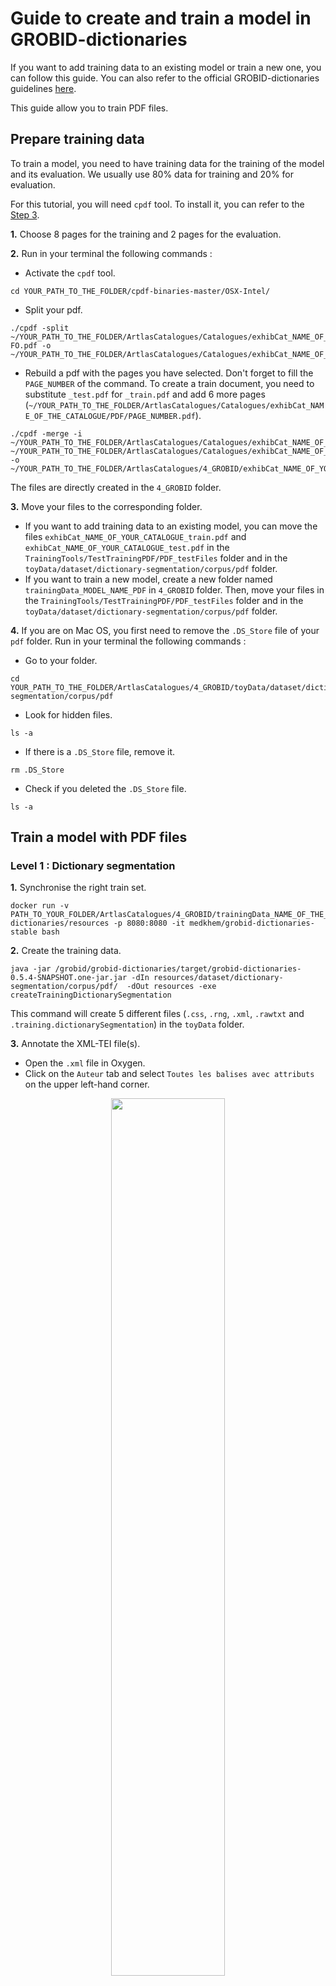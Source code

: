 # Guide to create and train a model in GROBID-dictionaries

If you want to add training data to an existing model or train a new one, you can follow this guide. You can also refer to the official GROBID-dictionaries guidelines [here](https://github.com/MedKhem/grobid-dictionaries/wiki).

This guide allow you to train PDF files.

## Prepare training data

To train a model, you need to have training data for the training of the model and its evaluation. We usually use 80% data for training and 20% for evaluation. 

For this tutorial, you will need `cpdf` tool. To install it, you can refer to the [Step 3](https://github.com/carolinecorbieres/ArtlasCatalogues/tree/master/3_ALTOtoPDF). 

**1.** Choose 8 pages for the training and 2 pages for the evaluation.

**2.** Run in your terminal the following commands : 

- Activate the `cpdf` tool.
```
cd YOUR_PATH_TO_THE_FOLDER/cpdf-binaries-master/OSX-Intel/
```

- Split your pdf. 
```
./cpdf -split ~/YOUR_PATH_TO_THE_FOLDER/ArtlasCatalogues/Catalogues/exhibCat_NAME_OF_THE_CATALOGUE/PDF/exhibCat_NAME_OF_THE_CATALOGUE-FO.pdf -o ~/YOUR_PATH_TO_THE_FOLDER/ArtlasCatalogues/Catalogues/exhibCat_NAME_OF_THE_CATALOGUE/PDF/%%%%.pdf
```

- Rebuild a pdf with the pages you have selected. Don't forget to fill the `PAGE_NUMBER` of the command. To create a train document, you need to substitute `_test.pdf` for `_train.pdf` and add 6 more pages (`~/YOUR_PATH_TO_THE_FOLDER/ArtlasCatalogues/Catalogues/exhibCat_NAME_OF_THE_CATALOGUE/PDF/PAGE_NUMBER.pdf`).
```
./cpdf -merge -i ~/YOUR_PATH_TO_THE_FOLDER/ArtlasCatalogues/Catalogues/exhibCat_NAME_OF_THE_CATALOGUE/PDF/PAGE_NUMBER.pdf ~/YOUR_PATH_TO_THE_FOLDER/ArtlasCatalogues/Catalogues/exhibCat_NAME_OF_THE_CATALOGUE/PDF/PAGE_NUMBER.pdf -o ~/YOUR_PATH_TO_THE_FOLDER/ArtlasCatalogues/4_GROBID/exhibCat_NAME_OF_YOUR_CATALOGUE_test.pdf
```
The files are directly created in the `4_GROBID` folder. 

**3.** Move your files to the corresponding folder.

- If you want to add training data to an existing model, you can move the files `exhibCat_NAME_OF_YOUR_CATALOGUE_train.pdf` and `exhibCat_NAME_OF_YOUR_CATALOGUE_test.pdf` in the `TrainingTools/TestTrainingPDF/PDF_testFiles` folder and in the `toyData/dataset/dictionary-segmentation/corpus/pdf` folder.
- If you want to train a new model, create a new folder named `trainingData_MODEL_NAME_PDF` in `4_GROBID` folder. Then, move your files in the `TrainingTools/TestTrainingPDF/PDF_testFiles` folder and in the `toyData/dataset/dictionary-segmentation/corpus/pdf` folder.

**4.** If you are on Mac OS, you first need to remove the `.DS_Store` file of your `pdf` folder. Run in your terminal the following commands :
  
  - Go to your folder.
   ```
   cd YOUR_PATH_TO_THE_FOLDER/ArtlasCatalogues/4_GROBID/toyData/dataset/dictionary-segmentation/corpus/pdf 
   ```
   
  - Look for hidden files. 
   ```
   ls -a 
   ```
   
  - If there is a `.DS_Store` file, remove it. 
   ```
   rm .DS_Store 
   ```
   
  - Check if you deleted the `.DS_Store` file. 
   ```
   ls -a 
   ```

## Train a model with PDF files

### Level 1 : Dictionary segmentation

**1.** Synchronise the right train set.
``` 
docker run -v PATH_TO_YOUR_FOLDER/ArtlasCatalogues/4_GROBID/trainingData_NAME_OF_THE_DATASET/toyData:/grobid/grobid-dictionaries/resources -p 8080:8080 -it medkhem/grobid-dictionaries-stable bash
```

**2.** Create the training data.
```
java -jar /grobid/grobid-dictionaries/target/grobid-dictionaries-0.5.4-SNAPSHOT.one-jar.jar -dIn resources/dataset/dictionary-segmentation/corpus/pdf/  -dOut resources -exe createTrainingDictionarySegmentation
```

This command will create 5 different files (`.css`, `.rng`, `.xml`, `.rawtxt` and `.training.dictionarySegmentation`) in the `toyData` folder.

**3.** Annotate the XML-TEI file(s).

- Open the `.xml` file in Oxygen. 
- Click on the `Auteur` tab and select `Toutes les balises avec attributs` on the upper left-hand corner.

<p align="center"><img src="https://github.com/carolinecorbieres/ArtlasCatalogues/blob/master/images/GROBID-4.png" width="60%"></p>

- Then annotate the file with the `<headnote>`, `<body>` and `<footnote>` tags. Select the text you want to annotate, type `cmd + E` and choose the corresponding tag.

<p align="center"><img src="https://github.com/carolinecorbieres/ArtlasCatalogues/blob/master/images/GROBID-5.png" width="60%"></p>

**4.** Move the training files in the corresponding folder of the `dataset/dictionary-segmentation/corpus` folder.
- Move the `.xml` file in the `tei` folder.
- Move the `.css` and `.rng` files in the `css/rng` folder.
- Move the `.rawtxt` and `.training.dictionarySegmentation` files in the `raw` folder.

**5.** Move the evaluation files in the corresponding folder of the `dataset/dictionary-segmentation/evaluation` folder.
- Move the `.xml` file in the `tei` folder.
- Move the `.css` and `.rng` files in the `css/rng` folder.

**6.** Run the learning process
```
mvn generate-resources -P train_dictionary_segmentation -e
```

### Level 2 : Dictionary body segmentation

**1.** Create the training data.
```
java -jar /grobid/grobid-dictionaries/target/grobid-dictionaries-0.5.4-SNAPSHOT.one-jar.jar -dIn resources/dataset/dictionary-segmentation/corpus/pdf/  -dOut resources -exe createTrainingDictionaryBodySegmentation
```

This command will create 5 different files (`.css`, `.rng`, `.xml`, `.rawtxt` and `.dictionaryBodySegmentation`) in the `toyData` folder.

**2.** Annotate the XML-TEI file(s).

- Open the `.xml` file in Oxygen. 
- Click on the `Auteur` tab and select `Toutes les balises avec attributs` on the upper left-hand corner.
- Then annotate the file with the `<entry>` tag. Select the text you want to annotate, type `cmd + E` and choose the corresponding tag.

<p align="center"><img src="https://github.com/carolinecorbieres/ArtlasCatalogues/blob/master/images/GROBID-6.png" width="60%"></p>

**3.** Move the training files in the corresponding folder of the `dataset/dictionary-body-segmentation/corpus` folder.
- Move the `.xml` file in the `tei` folder.
- Move the `.css` and `.rng` files in the `css/rng` folder.
- Move the `.rawtxt` and `.dictionaryBodySegmentation` files in the `raw` folder.

**4.** Move the evaluation files in the corresponding folder of the `dataset/dictionary-body-segmentation/evaluation` folder.
- Move the `.xml` file in the `tei` folder.
- Move the `.css` and `.rng` files in the `css/rng` folder.

**5.** Run the learning process
```
mvn generate-resources -P train_dictionary_body_segmentation -e
```

### Level 3 : Lexical entry

**1.** Create the training data.
```
java -jar /grobid/grobid-dictionaries/target/grobid-dictionaries-0.5.4-SNAPSHOT.one-jar.jar -dIn resources/dataset/dictionary-segmentation/corpus/pdf/  -dOut resources -exe createTrainingLexicalEntry
```

This command will create 5 different files (`.css`, `.rng`, `.xml`, `.rawtxt` and `.lexicalEntry`) in the `toyData` folder.

**2.** Annotate the XML-TEI file(s).

- Open the `.xml` file in Oxygen. 
- Click on the `Auteur` tab and select `Toutes les balises avec attributs` on the upper left-hand corner.
- Then annotate the file with the `<lemma>` and `<sense>` tags. Select the text you want to annotate, type `cmd + E` and choose the corresponding tag.

<p align="center"><img src="https://github.com/carolinecorbieres/ArtlasCatalogues/blob/master/images/GROBID-7.png" width="60%"></p>

**3.** Move the training files in the corresponding folder of the `dataset/lexical-entry/corpus` folder.
- Move the `.xml` file in the `tei` folder.
- Move the `.css` and `.rng` files in the `css/rng` folder.
- Move the `.rawtxt` and `.lexicalEntry` files in the `raw` folder.

**4.** Move the evaluation files in the corresponding folder of the `dataset/lexical-entry/evaluation` folder.
- Move the `.xml` file in the `tei` folder.
- Move the `.css` and `.rng` files in the `css/rng` folder.

**5.** Run the learning process
```
mvn generate-resources -P train_lexicalEntries -e
```

### Level 4 : Form

**1.** Create the training data.
```
java -jar /grobid/grobid-dictionaries/target/grobid-dictionaries-0.5.4-SNAPSHOT.one-jar.jar -dIn resources/dataset/dictionary-segmentation/corpus/pdf/  -dOut resources -exe createTrainingForm
```

This command will create 5 different files (`.css`, `.rng`, `.xml`, `.rawtxt` and `.training.form`) in the `toyData` folder.

**2.** Annotate the XML-TEI file(s).

- Open the `.xml` file in Oxygen. 
- Click on the `Auteur` tab and select `Toutes les balises avec attributs` on the upper left-hand corner.
- Then annotate the file with the `<name>` and `<desc>` tags. Select the text you want to annotate, type `cmd + E` and choose the corresponding tag.

<p align="center"><img src="https://github.com/carolinecorbieres/ArtlasCatalogues/blob/master/images/GROBID-8.png" width="60%"></p>

**3.** Move the training files in the corresponding folder of the `dataset/form/corpus` folder.
- Move the `.xml` file in the `tei` folder.
- Move the `.css` and `.rng` files in the `css/rng` folder.
- Move the `.rawtxt` and `.training.form` files in the `raw` folder.

**4.** Move the evaluation files in the corresponding folder of the `dataset/form/evaluation` folder.
- Move the `.xml` file in the `tei` folder.
- Move the `.css` and `.rng` files in the `css/rng` folder.

**5.** Run the learning process
```
mvn generate-resources -P train_form -e
```

### Level 5 : Sense

**1.** Create the training data.
```
java -jar /grobid/grobid-dictionaries/target/grobid-dictionaries-0.5.4-SNAPSHOT.one-jar.jar -dIn resources/dataset/dictionary-segmentation/corpus/pdf/  -dOut resources -exe createTrainingSense
```

This command will create 5 different files (`.css`, `.rng`, `.xml`, `.rawtxt` and `.training.sense`) in the `toyData` folder.

**2.** Annotate the XML-TEI file(s).

- Open the `.xml` file in Oxygen. 
- Click on the `Auteur` tab and select `Toutes les balises avec attributs` on the upper left-hand corner.
- Then annotate the file with the `<num>`, `<subSense>` and `<note>` tags. Select the text you want to annotate, type `cmd + E` and choose the corresponding tag.

<p align="center"><img src="https://github.com/carolinecorbieres/ArtlasCatalogues/blob/master/images/GROBID-9.png" width="60%"></p>

**3.** Move the training files in the corresponding folder of the `dataset/sense/corpus` folder.
- Move the `.xml` file in the `tei` folder.
- Move the `.css` and `.rng` files in the `css/rng` folder.
- Move the `.rawtxt` and `.training.sense` files in the `raw` folder.

**4.** Move the evaluation files in the corresponding folder of the `dataset/sense/evaluation` folder.
- Move the `.xml` file in the `tei` folder.
- Move the `.css` and `.rng` files in the `css/rng` folder.

**5.** Run the learning process
```
mvn generate-resources -P train_sense -e
```
